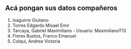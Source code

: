 Acá pongan sus datos compañeros
-------------------------------

1. Isaguirre Giuliano
2. Torres Edgardo Misael Emir
3. Tarcaya, Gabriel Maximiliano - Usuario: MaximilianoT13
4. Flores Bustos, Franco Emanuel
5. Colqui, Andrea Victoria
